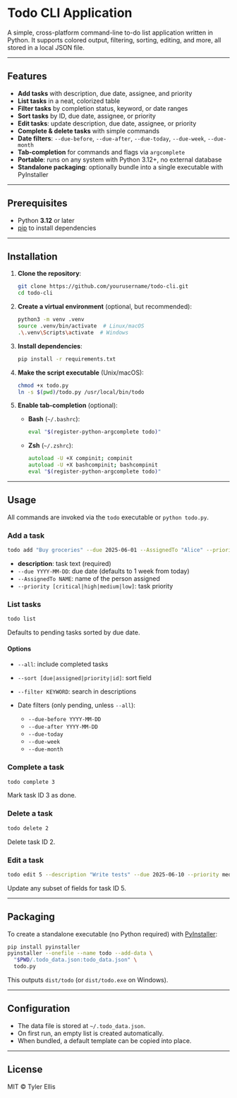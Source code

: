 # Todo CLI Application

A simple, cross-platform command-line to-do list application written in Python. It supports colored output, filtering, sorting, editing, and more, all stored in a local JSON file.

---

## Features

* **Add tasks** with description, due date, assignee, and priority
* **List tasks** in a neat, colorized table
* **Filter tasks** by completion status, keyword, or date ranges
* **Sort tasks** by ID, due date, assignee, or priority
* **Edit tasks**: update description, due date, assignee, or priority
* **Complete & delete tasks** with simple commands
* **Date filters**: `--due-before`, `--due-after`, `--due-today`, `--due-week`, `--due-month`
* **Tab-completion** for commands and flags via `argcomplete`
* **Portable**: runs on any system with Python 3.12+, no external database
* **Standalone packaging**: optionally bundle into a single executable with PyInstaller

---

## Prerequisites

* Python **3.12** or later
* [pip](https://pip.pypa.io/) to install dependencies

---

## Installation

1. **Clone the repository**:

   ```bash
   git clone https://github.com/yourusername/todo-cli.git
   cd todo-cli
   ```

2. **Create a virtual environment** (optional, but recommended):

   ```bash
   python3 -m venv .venv
   source .venv/bin/activate  # Linux/macOS
   .\.venv\Scripts\activate  # Windows
   ```

3. **Install dependencies**:

   ```bash
   pip install -r requirements.txt
   ```

4. **Make the script executable** (Unix/macOS):

   ```bash
   chmod +x todo.py
   ln -s $(pwd)/todo.py /usr/local/bin/todo
   ```

5. **Enable tab-completion** (optional):

   * **Bash** (`~/.bashrc`):

     ```bash
     eval "$(register-python-argcomplete todo)"
     ```
   * **Zsh** (`~/.zshrc`):

     ```zsh
     autoload -U +X compinit; compinit
     autoload -U +X bashcompinit; bashcompinit
     eval "$(register-python-argcomplete todo)"
     ```

---

## Usage

All commands are invoked via the `todo` executable or `python todo.py`.

### Add a task

```bash
todo add "Buy groceries" --due 2025-06-01 --AssignedTo "Alice" --priority high
```

* **description**: task text (required)
* `--due YYYY-MM-DD`: due date (defaults to 1 week from today)
* `--AssignedTo NAME`: name of the person assigned
* `--priority [critical|high|medium|low]`: task priority

### List tasks

```bash
todo list
```

Defaults to pending tasks sorted by due date.

#### Options

* `--all`: include completed tasks
* `--sort [due|assigned|priority|id]`: sort field
* `--filter KEYWORD`: search in descriptions
* Date filters (only pending, unless `--all`):

  * `--due-before YYYY-MM-DD`
  * `--due-after YYYY-MM-DD`
  * `--due-today`
  * `--due-week`
  * `--due-month`

### Complete a task

```bash
todo complete 3
```

Mark task ID 3 as done.

### Delete a task

```bash
todo delete 2
```

Delete task ID 2.

### Edit a task

```bash
todo edit 5 --description "Write tests" --due 2025-06-10 --priority medium
```

Update any subset of fields for task ID 5.

---

## Packaging

To create a standalone executable (no Python required) with [PyInstaller](https://pyinstaller.org/):

```bash
pip install pyinstaller
pyinstaller --onefile --name todo --add-data \
  "$PWD/.todo_data.json:todo_data.json" \
  todo.py
```

This outputs `dist/todo` (or `dist/todo.exe` on Windows).

---

## Configuration

* The data file is stored at `~/.todo_data.json`.
* On first run, an empty list is created automatically.
* When bundled, a default template can be copied into place.

---

## License

MIT © Tyler Ellis

